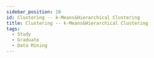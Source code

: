 ```yaml
---
sidebar_position: 10
id: Clustering -- k-Means&Hierarchical Clustering
title: Clustering -- k-Means&Hierarchical Clustering
tags:
  - Study
  - Graduate
  - Data Mining
---
```




